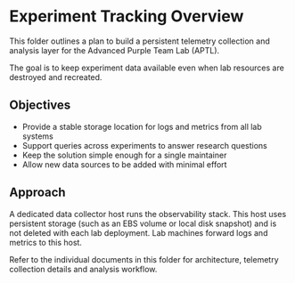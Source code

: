 # Experiment Tracking Overview

This folder outlines a plan to build a persistent telemetry collection and analysis layer for the Advanced Purple Team Lab (APTL).

The goal is to keep experiment data available even when lab resources are destroyed and recreated.

## Objectives

- Provide a stable storage location for logs and metrics from all lab systems
- Support queries across experiments to answer research questions
- Keep the solution simple enough for a single maintainer
- Allow new data sources to be added with minimal effort

## Approach

A dedicated data collector host runs the observability stack. This host uses persistent storage (such as an EBS volume or local disk snapshot) and is not deleted with each lab deployment. Lab machines forward logs and metrics to this host.

Refer to the individual documents in this folder for architecture, telemetry collection details and analysis workflow.
